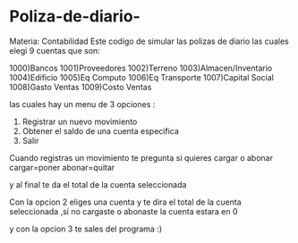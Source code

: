 # Poliza-de-diario-
Materia: Contabilidad 
Este codigo de simular las polizas de diario las cuales elegi 9 cuentas que son:

1000)Bancos
1001)Proveedores
1002)Terreno
1003)Almacen/Inventario
1004)Edificio
1005)Eq Computo
1006)Eq Transporte
1007)Capital Social
1008)Gasto Ventas
1009)Costo Ventas

las cuales hay un menu de 3 opciones :
1) Registrar un nuevo movimiento
2) Obtener el saldo de una cuenta especifica
3) Salir

Cuando registras un movimiento te pregunta si quieres cargar o abonar 
cargar=poner
abonar=quitar

y al final te da el total de la cuenta seleccionada 

Con la opcion 2 eliges una cuenta y te dira el total de la cuenta seleccionada ,si no cargaste o abonaste la cuenta estara en 0 

y con la opcion 3 te sales del programa :) 

